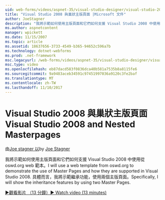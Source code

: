 ```yaml
---
uid: web-forms/videos/aspnet-35/visual-studio-designer/visual-studio-2008-and-nested-masterpages
title: "Visual Studio 2008 與巢狀主版頁面 |Microsoft 文件"
author: JoeStagner
description: "我將示範如何使用主版頁面和它們如何支援 Visual Studio 2008 中使用從 oswd.org web 範本。 特別是，我將會顯示第..."
ms.author: aspnetcontent
manager: wpickett
ms.date: 11/15/2007
ms.topic: article
ms.assetid: 18637656-3733-4549-b365-94652c596a7b
ms.technology: dotnet-webforms
ms.prod: .net-framework
msc.legacyurl: /web-forms/videos/aspnet-35/visual-studio-designer/visual-studio-2008-and-nested-masterpages
msc.type: video
ms.openlocfilehash: eb87dacd583f0836dca40b581a7535b8a8115fe6
ms.sourcegitcommit: 9a9483aceb34591c97451997036a9120c3fe2baf
ms.translationtype: MT
ms.contentlocale: zh-TW
ms.lasthandoff: 11/10/2017
---
```

<a name="visual-studio-2008-and-nested-masterpages"></a><span data-ttu-id="f62a2-104">Visual Studio 2008 與巢狀主版頁面</span><span class="sxs-lookup"><span data-stu-id="f62a2-104">Visual Studio 2008 and Nested Masterpages</span></span>
====================
<span data-ttu-id="f62a2-105">由[Joe stagner 以](https://github.com/JoeStagner)</span><span class="sxs-lookup"><span data-stu-id="f62a2-105">by [Joe Stagner](https://github.com/JoeStagner)</span></span>

<span data-ttu-id="f62a2-106">我將示範如何使用主版頁面和它們如何支援 Visual Studio 2008 中使用從 oswd.org web 範本。</span><span class="sxs-lookup"><span data-stu-id="f62a2-106">I will use a web template from oswd.org to demonstrate the use of Master Pages and how they are supported in Visual Studio 2008.</span></span> <span data-ttu-id="f62a2-107">具體而言，我將示範繼承功能，使用兩個主版頁面。</span><span class="sxs-lookup"><span data-stu-id="f62a2-107">Specifically, I will show the inheritance features by using two Master Pages.</span></span>

[<span data-ttu-id="f62a2-108">&#9654;觀看影片 （13 分鐘）</span><span class="sxs-lookup"><span data-stu-id="f62a2-108">&#9654; Watch video (13 minutes)</span></span>](https://channel9.msdn.com/Blogs/ASP-NET-Site-Videos/visual-studio-2008-and-nested-masterpages)
